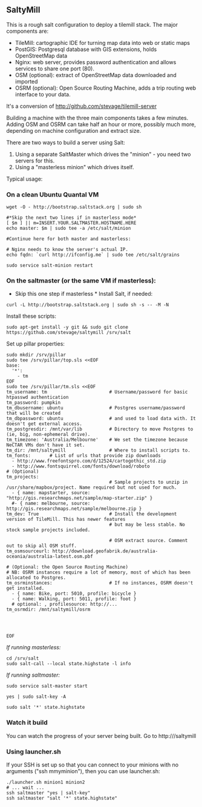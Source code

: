 SaltyMill
---------

This is a rough salt configuration to deploy a tilemill stack. The major components are:

- TileMill: cartographic IDE for turning map data into web or static maps
- PostGIS: Postgresql database with GIS extensions, holds OpenStreetMap data
- Nginx: web server, provides password authentication and allows services to share one port (80).
- OSM (optional): extract of OpenStreetMap data downloaded and imported
- OSRM (optional): Open Source Routing Machine, adds a trip routing web interface to your data.

It's a conversion of http://github.com/stevage/tilemill-server

Building a machine with the three main components takes a few minutes. Adding OSM and OSRM can take
half an hour or more, possibly much more, depending on machine configuration and extract size.

There are two ways to build a server using Salt:

1. Using a separate SaltMaster which drives the "minion" - you need two servers for this.
2. Using a "masterless minion" which drives itself.

Typical usage:


### On a clean Ubuntu Quantal VM
```
wget -O - http://bootstrap.saltstack.org | sudo sh

#*Skip the next two lines if in masterless mode* 
[ $m ] || m=INSERT.YOUR.SALTMASTER.HOSTNAME.HERE
echo master: $m | sudo tee -a /etc/salt/minion 

#Continue here for both master and masterless:

# Nginx needs to know the server's actual IP.
echo fqdn: `curl http://ifconfig.me` | sudo tee /etc/salt/grains 

sudo service salt-minion restart
```

### On the saltmaster (or the same VM if masterless):

* Skip this one step if masterless *
Install Salt, if needed:

`curl -L http://bootstrap.saltstack.org | sudo sh -s -- -M -N`

Install these scripts:
```
sudo apt-get install -y git && sudo git clone https://github.com/stevage/saltymill /srv/salt
```

Set up pillar properties:

```
sudo mkdir /srv/pillar
sudo tee /srv/pillar/top.sls <<EOF
base:
  '*':
    - tm
EOF
sudo tee /srv/pillar/tm.sls <<EOF
tm_username: tm                       # Username/password for basic htpasswd authentication
tm_password: pumpkin                   
tm_dbusername: ubuntu                 # Postgres username/password that will be created
tm_dbpassword: ubuntu                 # and used to load data with. It doesn't get external access.
tm_postgresdir: /mnt/var/lib          # Directory to move Postgres to (ie, big, non-ephemeral drive).
tm_timezone: 'Australia/Melbourne'    # We set the timezone because NeCTAR VMs don't have it set.
tm_dir: /mnt/saltymill                # Where to install scripts to.
tm_fonts:       # List of urls that provide zip downloads
  - http://www.freefontspro.com/d/12524/cartogothic_std.zip
  - http://www.fontsquirrel.com/fonts/download/roboto
# (Optional)
tm_projects:
                                      # Sample projects to unzip in /usr/share/mapbox/project. Name required but not used for much.
  - { name: mapstarter, source: "http://gis.researchmaps.net/sample/map-starter.zip" }
  #- { name: melbourne, source: http://gis.researchmaps.net/sample/melbourne.zip } 
tm_dev: True                          # Install the development version of TileMill. This has newer features 
                                      # but may be less stable. No stock sample projects included.

                                      # OSM extract source. Comment out to skip all OSM stuff.
tm_osmsourceurl: http://download.geofabrik.de/australia-oceania/australia-latest.osm.pbf

# (Optional: the Open Source Routing Machine)
# NB: OSRM instances require a lot of memory, most of which has been allocated to Postgres.
tm_osrminstances:                     # If no instances, OSRM doesn't get installed.
  - { name: Bike, port: 5010, profile: bicycle }
  - { name: Walking, port: 5011, profile: foot }
  # optional: , profilesource: http://...
tm_osrmdir: /mnt/saltymill/osrm




EOF
```

*If running masterless:*

```
cd /srv/salt
sudo salt-call --local state.highstate -l info
```
*If running saltmaster:*

```
sudo service salt-master start

yes | sudo salt-key -A

sudo salt '*' state.highstate
```

### Watch it build
You can watch the progress of your server being built. Go to http://<serverip>/saltymill

### Using launcher.sh
If your SSH is set up so that you can connect to your minions with no arguments ("ssh mmyminion"), then you can use launcher.sh:

```
./launcher.sh minion1 minion2
# ... wait ...
ssh saltmaster "yes | salt-key"
ssh saltmaster "salt '*' state.highstate"
